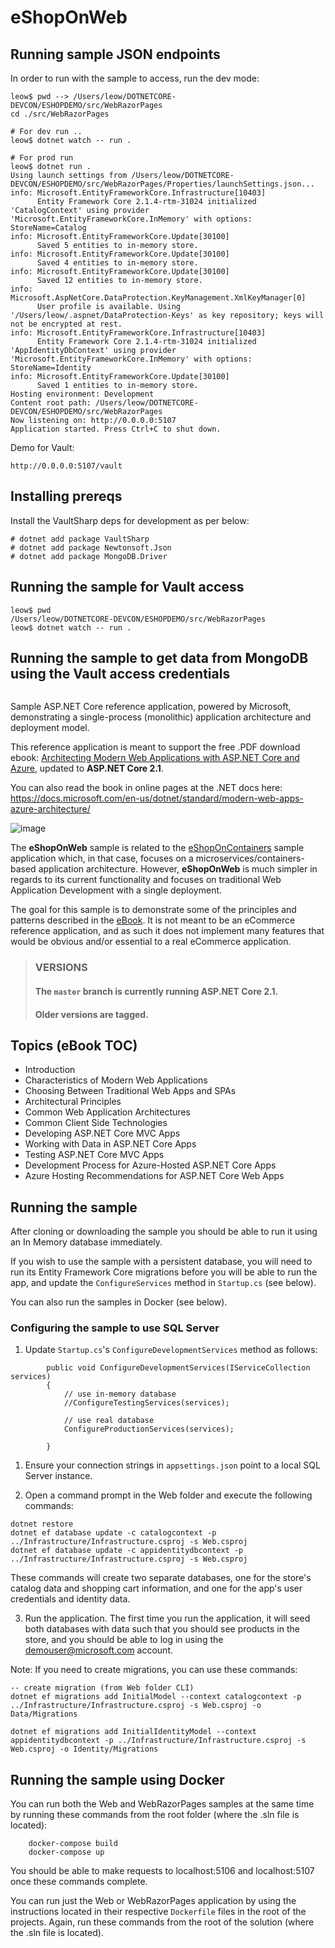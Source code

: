 # eShopOnWeb

## Running sample JSON endpoints
In order to run with the sample to access, run the dev mode:
```
leow$ pwd --> /Users/leow/DOTNETCORE-DEVCON/ESHOPDEMO/src/WebRazorPages
cd ./src/WebRazorPages

# For dev run ..
leow$ dotnet watch -- run .

# For prod run
leow$ dotnet run .
Using launch settings from /Users/leow/DOTNETCORE-DEVCON/ESHOPDEMO/src/WebRazorPages/Properties/launchSettings.json...
info: Microsoft.EntityFrameworkCore.Infrastructure[10403]
      Entity Framework Core 2.1.4-rtm-31024 initialized 'CatalogContext' using provider 'Microsoft.EntityFrameworkCore.InMemory' with options: StoreName=Catalog
info: Microsoft.EntityFrameworkCore.Update[30100]
      Saved 5 entities to in-memory store.
info: Microsoft.EntityFrameworkCore.Update[30100]
      Saved 4 entities to in-memory store.
info: Microsoft.EntityFrameworkCore.Update[30100]
      Saved 12 entities to in-memory store.
info: Microsoft.AspNetCore.DataProtection.KeyManagement.XmlKeyManager[0]
      User profile is available. Using '/Users/leow/.aspnet/DataProtection-Keys' as key repository; keys will not be encrypted at rest.
info: Microsoft.EntityFrameworkCore.Infrastructure[10403]
      Entity Framework Core 2.1.4-rtm-31024 initialized 'AppIdentityDbContext' using provider 'Microsoft.EntityFrameworkCore.InMemory' with options: StoreName=Identity
info: Microsoft.EntityFrameworkCore.Update[30100]
      Saved 1 entities to in-memory store.
Hosting environment: Development
Content root path: /Users/leow/DOTNETCORE-DEVCON/ESHOPDEMO/src/WebRazorPages
Now listening on: http://0.0.0.0:5107
Application started. Press Ctrl+C to shut down.

```

Demo for Vault:
```
http://0.0.0.0:5107/vault
```

## Installing prereqs

Install the VaultSharp deps for development as per below:
```
# dotnet add package VaultSharp
# dotnet add package Newtonsoft.Json
# dotnet add package MongoDB.Driver
```

## Running the sample for Vault access 
```
leow$ pwd
/Users/leow/DOTNETCORE-DEVCON/ESHOPDEMO/src/WebRazorPages
leow$ dotnet watch -- run .
```

## Running the sample to get data from MongoDB using the Vault access credentials
```

```

Sample ASP.NET Core reference application, powered by Microsoft, demonstrating a single-process (monolithic) application architecture and deployment model. 

This reference application is meant to support the free .PDF download ebook: [Architecting Modern Web Applications with ASP.NET Core and Azure](https://aka.ms/webappebook), updated to **ASP.NET Core 2.1**.

You can also read the book in online pages at the .NET docs here: 
https://docs.microsoft.com/en-us/dotnet/standard/modern-web-apps-azure-architecture/

![image](https://user-images.githubusercontent.com/1712635/42467632-449688c2-8367-11e8-9323-81ab50a66006.png)

The **eShopOnWeb** sample is related to the [eShopOnContainers](https://github.com/dotnet/eShopOnContainers) sample application which, in that case, focuses on a microservices/containers-based application architecture. However, **eShopOnWeb** is much simpler in regards to its current functionality and focuses on traditional Web Application Development with a single deployment.

The goal for this sample is to demonstrate some of the principles and patterns described in the [eBook](https://aka.ms/webappebook). It is not meant to be an eCommerce reference application, and as such it does not implement many features that would be obvious and/or essential to a real eCommerce application.

> ### VERSIONS
> #### The `master` branch is currently running ASP.NET Core 2.1.
> #### Older versions are tagged.


## Topics (eBook TOC)

- Introduction
- Characteristics of Modern Web Applications
- Choosing Between Traditional Web Apps and SPAs
- Architectural Principles
- Common Web Application Architectures
- Common Client Side Technologies
- Developing ASP.NET Core MVC Apps
- Working with Data in ASP.NET Core Apps
- Testing ASP.NET Core MVC Apps
- Development Process for Azure-Hosted ASP.NET Core Apps
- Azure Hosting Recommendations for ASP.NET Core Web Apps

## Running the sample

After cloning or downloading the sample you should be able to run it using an In Memory database immediately.

If you wish to use the sample with a persistent database, you will need to run its Entity Framework Core migrations before you will be able to run the app, and update the `ConfigureServices` method in `Startup.cs` (see below).

You can also run the samples in Docker (see below).

### Configuring the sample to use SQL Server

1. Update `Startup.cs`'s `ConfigureDevelopmentServices` method as follows:

```
        public void ConfigureDevelopmentServices(IServiceCollection services)
        {
            // use in-memory database
            //ConfigureTestingServices(services);

            // use real database
            ConfigureProductionServices(services);

        }
```

1. Ensure your connection strings in `appsettings.json` point to a local SQL Server instance.

2. Open a command prompt in the Web folder and execute the following commands:

```
dotnet restore
dotnet ef database update -c catalogcontext -p ../Infrastructure/Infrastructure.csproj -s Web.csproj
dotnet ef database update -c appidentitydbcontext -p ../Infrastructure/Infrastructure.csproj -s Web.csproj
```

These commands will create two separate databases, one for the store's catalog data and shopping cart information, and one for the app's user credentials and identity data.

3. Run the application.
The first time you run the application, it will seed both databases with data such that you should see products in the store, and you should be able to log in using the demouser@microsoft.com account.

Note: If you need to create migrations, you can use these commands:
```
-- create migration (from Web folder CLI)
dotnet ef migrations add InitialModel --context catalogcontext -p ../Infrastructure/Infrastructure.csproj -s Web.csproj -o Data/Migrations

dotnet ef migrations add InitialIdentityModel --context appidentitydbcontext -p ../Infrastructure/Infrastructure.csproj -s Web.csproj -o Identity/Migrations
```

## Running the sample using Docker

You can run both the Web and WebRazorPages samples at the same time by running these commands from the root folder (where the .sln file is located):

```
    docker-compose build
    docker-compose up
```

You should be able to make requests to localhost:5106 and localhost:5107 once these commands complete.

You can run just the Web or WebRazorPages application by using the instructions located in their respective `Dockerfile` files in the root of the projects. Again, run these commands from the root of the solution (where the .sln file is located).
